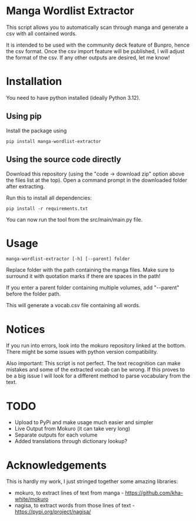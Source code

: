 # Manga Wordlist Extractor

This script allows you to automatically scan through manga and generate a csv with all contained words.

It is intended to be used with the community deck feature of Bunpro, hence the csv format. Once the csv import feature will be published, I will adjust the format of the csv. If any other outputs are desired, let me know!


# Installation

You need to have python installed (ideally Python 3.12).

## Using pip

Install the package using
```
pip install manga-wordlist-extractor
```

## Using the source code directly

Download this repository (using the "code -> download zip" option above the files list at the top). Open a command prompt in the downloaded folder after extracting. 

Run this to install all dependencies:

```
pip install -r requirements.txt
```

You can now run the tool from the src/main/main.py file.


# Usage

```
manga-wordlist-extractor [-h] [--parent] folder
```

Replace folder with the path containing the manga files. Make sure to surround it with quotation marks if there are spaces in the path! 

If you enter a parent folder containing multiple volumes, add "--parent" before the folder path.

This will generate a vocab.csv file containing all words.


# Notices

If you run into errors, look into the mokuro repository linked at the bottom. There might be some issues with python version compatibility.

Also important: This script is not perfect. The text recognition can make mistakes and some of the extracted vocab can be wrong. If this proves to be a big issue I will look for a different method to parse vocabulary from the text.


# TODO

* Upload to PyPi and make usage much easier and simpler
* Live Output from Mokuro (it can take very long)
* Separate outputs for each volume
* Added translations through dictionary lookup?


# Acknowledgements

This is hardly my work, I just stringed together some amazing libraries:

* mokuro, to extract lines of text from manga - https://github.com/kha-white/mokuro
* nagisa, to extract words from those lines of text - https://pypi.org/project/nagisa/

